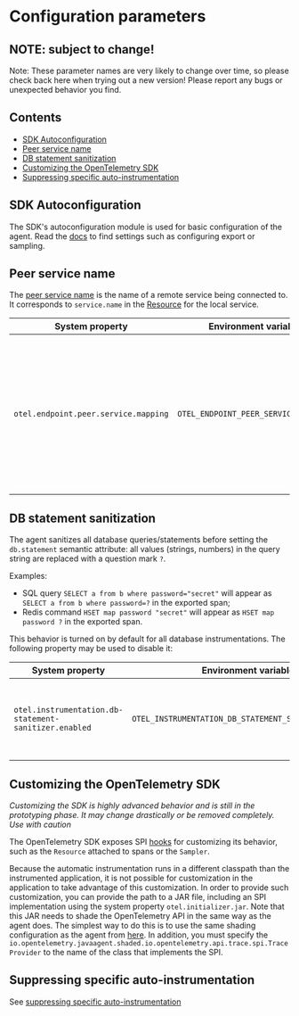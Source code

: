 # Configuration parameters

## NOTE: subject to change!

Note: These parameter names are very likely to change over time, so please check
back here when trying out a new version! Please report any bugs or unexpected
behavior you find.

## Contents

* [SDK Autoconfiguration](#sdk-autoconfiguration)
* [Peer service name](#peer-service-name)
* [DB statement sanitization](#db-statement-sanitization)
* [Customizing the OpenTelemetry SDK](#customizing-the-opentelemetry-sdk)
* [Suppressing specific auto-instrumentation](#suppressing-specific-auto-instrumentation)

## SDK Autoconfiguration

The SDK's autoconfiguration module is used for basic configuration of the agent. Read the
[docs](https://github.com/open-telemetry/opentelemetry-java/tree/v1.0.0/sdk-extensions/autoconfigure#customizing-the-opentelemetry-sdk)
to find settings such as configuring export or sampling.

## Peer service name

The [peer service name](https://github.com/open-telemetry/opentelemetry-specification/blob/master/specification/trace/semantic_conventions/span-general.md#general-remote-service-attributes) is the name of a remote service being connected to. It corresponds to `service.name` in the [Resource](https://github.com/open-telemetry/opentelemetry-specification/tree/master/specification/resource/semantic_conventions#service) for the local service.

| System property                      | Environment variable                 | Description                                                                      |
|--------------------------------------|--------------------------------------|----------------------------------------------------------------------------------|
| `otel.endpoint.peer.service.mapping` | `OTEL_ENDPOINT_PEER_SERVICE_MAPPING` | Used to specify a mapping from hostnames or IP addresses to peer services, as a comma-separated list of host=name pairs. The peer service is added as an attribute to a span whose host or IP match the mapping. For example, if set to 1.2.3.4=cats-service,dogs-abcdef123.serverlessapis.com=dogs-api, requests to `1.2.3.4` will have a `peer.service` attribute of `cats-service` and requests to `dogs-abcdef123.serverlessapis.com` will have an attribute of `dogs-api`. |

## DB statement sanitization

The agent sanitizes all database queries/statements before setting the `db.statement` semantic attribute:
all values (strings, numbers) in the query string are replaced with a question mark `?`.

Examples:
* SQL query `SELECT a from b where password="secret"` will appear as `SELECT a from b where password=?` in the exported span;
* Redis command `HSET map password "secret"` will appear as `HSET map password ?` in the exported span.

This behavior is turned on by default for all database instrumentations.
The following property may be used to disable it:

| System property                                       | Environment variable                                  | Description                                                         |
|-------------------------------------------------------|-------------------------------------------------------|---------------------------------------------------------------------|
| `otel.instrumentation.db-statement-sanitizer.enabled` | `OTEL_INSTRUMENTATION_DB_STATEMENT_SANITIZER_ENABLED` | Enables the DB statement sanitization. The default value is `true`. |

## Customizing the OpenTelemetry SDK

*Customizing the SDK is highly advanced behavior and is still in the prototyping phase. It may change drastically or be removed completely. Use
with caution*

The OpenTelemetry SDK exposes SPI [hooks](https://github.com/open-telemetry/opentelemetry-java/tree/main/sdk-extensions/autoconfigure/src/main/java/io/opentelemetry/sdk/autoconfigure/spi)
for customizing its behavior, such as the `Resource` attached to spans or the `Sampler`.

Because the automatic instrumentation runs in a different classpath than the instrumented application, it is not possible for customization in the application to take advantage of this customization. In order to provide such customization, you can provide the path to a JAR file, including an SPI implementation using the system property `otel.initializer.jar`. Note that this JAR needs to shade the OpenTelemetry API in the same way as the agent does. The simplest way to do this is to use the same shading configuration as the agent from [here](https://github.com/open-telemetry/opentelemetry-java-instrumentation/blob/cfade733b899a2f02cfec7033c6a1efd7c54fd8b/java-agent/java-agent.gradle#L39). In addition, you must specify the `io.opentelemetry.javaagent.shaded.io.opentelemetry.api.trace.spi.TraceProvider` to the name of the class that implements the SPI.

## Suppressing specific auto-instrumentation

See [suppressing specific auto-instrumentation](suppressing-instrumentation.md)
